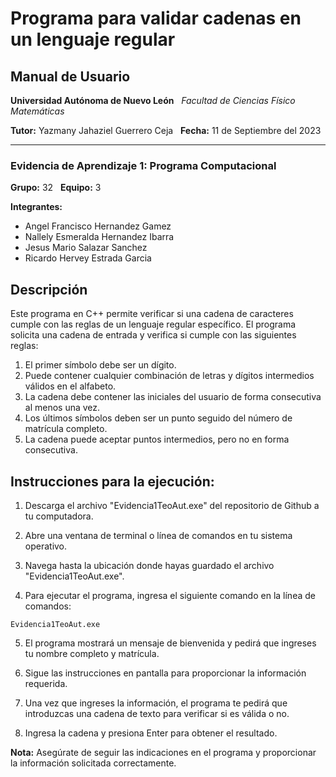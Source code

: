 # Programa para validar cadenas en un lenguaje regular

## Manual de Usuario

**Universidad Autónoma de Nuevo León**  
*Facultad de Ciencias Físico Matemáticas*  

**Tutor:** Yazmany Jahaziel Guerrero Ceja  
**Fecha:** 11 de Septiembre del 2023

---

### Evidencia de Aprendizaje 1: Programa Computacional

**Grupo:** 32  
**Equipo:** 3

**Integrantes:**
- Angel Francisco Hernandez Gamez
- Nallely Esmeralda Hernandez Ibarra
- Jesus Mario Salazar Sanchez
- Ricardo Hervey Estrada Garcia

## Descripción
Este programa en C++ permite verificar si una cadena de caracteres cumple con las reglas de un lenguaje regular específico. El programa solicita una cadena de entrada y verifica si cumple con las siguientes reglas:
1. El primer símbolo debe ser un dígito.
2. Puede contener cualquier combinación de letras y dígitos intermedios válidos en el alfabeto.
3. La cadena debe contener las iniciales del usuario de forma consecutiva al menos una vez.
4. Los últimos símbolos deben ser un punto seguido del número de matrícula completo.
5. La cadena puede aceptar puntos intermedios, pero no en forma consecutiva.

## Instrucciones para la ejecución:
1. Descarga el archivo "Evidencia1TeoAut.exe" del repositorio de Github a tu computadora.

2. Abre una ventana de terminal o línea de comandos en tu sistema operativo.

3. Navega hasta la ubicación donde hayas guardado el archivo "Evidencia1TeoAut.exe".

4. Para ejecutar el programa, ingresa el siguiente comando en la línea de comandos:
```
Evidencia1TeoAut.exe
```

5. El programa mostrará un mensaje de bienvenida y pedirá que ingreses tu nombre completo y matrícula.

6. Sigue las instrucciones en pantalla para proporcionar la información requerida.

7. Una vez que ingreses la información, el programa te pedirá que introduzcas una cadena de texto para verificar si es válida o no.

8. Ingresa la cadena y presiona Enter para obtener el resultado.

**Nota:** Asegúrate de seguir las indicaciones en el programa y proporcionar la información solicitada correctamente.
